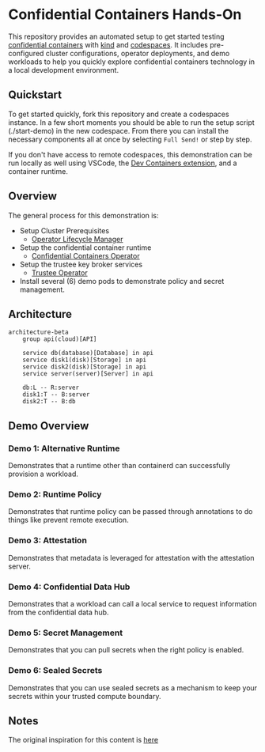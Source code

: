# Confidential Containers Hands-On

This repository provides an automated setup to get started testing [confidential containers](https://confidentialcontainers.org/) with [kind](https://kind.sigs.k8s.io/) and [codespaces](https://docs.github.com/en/codespaces). It includes pre-configured cluster configurations, operator deployments, and demo workloads to help you quickly explore confidential containers technology in a local development environment.

## Quickstart

To get started quickly, fork this repository and create a codespaces instance. In a few short moments you should be able to run the setup script (./start-demo) in the new codespace. From there you can install the necessary components all at once by selecting `Full Send!` or step by step.

If you don't have access to remote codespaces, this demonstration can be run locally as well using VSCode, the [Dev Containers extension](https://marketplace.visualstudio.com/items?itemName=ms-vscode-remote.remote-containers), and a container runtime.

## Overview

The general process for this demonstration is:
* Setup Cluster Prerequisites
  * [Operator Lifecycle Manager](https://github.com/operator-framework/operator-lifecycle-manager)
* Setup the confidential container runtime
  * [Confidential Containers Operator](https://github.com/confidential-containers/operator)
* Setup the trustee key broker services
  * [Trustee Operator](https://github.com/confidential-containers/trustee-operator)
* Install several (6) demo pods to demonstrate policy and secret management.

## Architecture

```mermaid
architecture-beta
    group api(cloud)[API]

    service db(database)[Database] in api
    service disk1(disk)[Storage] in api
    service disk2(disk)[Storage] in api
    service server(server)[Server] in api

    db:L -- R:server
    disk1:T -- B:server
    disk2:T -- B:db
```

## Demo Overview

### Demo 1: Alternative Runtime

Demonstrates that a runtime other than containerd can successfully provision a workload.

### Demo 2: Runtime Policy

Demonstrates that runtime policy can be passed through annotations to do things like prevent remote execution.

### Demo 3: Attestation

Demonstrates that metadata is leveraged for attestation with the attestation server.

### Demo 4: Confidential Data Hub

Demonstrates that a workload can call a local service to request information from the confidential data hub.

### Demo 5: Secret Management

Demonstrates that you can pull secrets when the right policy is enabled.

### Demo 6: Sealed Secrets

Demonstrates that you can use sealed secrets as a mechanism to keep your secrets within your trusted compute boundary.

## Notes

The original inspiration for this content is [here](https://confidentialcontainers.org/blog/2024/12/03/confidential-containers-without-confidential-hardware/)

